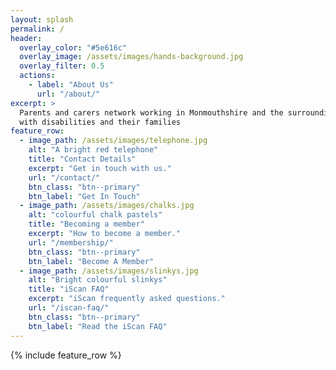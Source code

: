 ```yaml
---
layout: splash
permalink: /
header:
  overlay_color: "#5e616c"
  overlay_image: /assets/images/hands-background.jpg
  overlay_filter: 0.5
  actions:
    - label: "About Us"
      url: "/about/"
excerpt: >
  Parents and carers network working in Monmouthshire and the surrounding areas to support children and young people 
  with disabilities and their families
feature_row:
  - image_path: /assets/images/telephone.jpg
    alt: "A bright red telephone"
    title: "Contact Details"
    excerpt: "Get in touch with us."
    url: "/contact/"
    btn_class: "btn--primary"
    btn_label: "Get In Touch"
  - image_path: /assets/images/chalks.jpg
    alt: "colourful chalk pastels"
    title: "Becoming a member"
    excerpt: "How to become a member."
    url: "/membership/"
    btn_class: "btn--primary"
    btn_label: "Become A Member"
  - image_path: /assets/images/slinkys.jpg
    alt: "Bright colourful slinkys"
    title: "iScan FAQ"
    excerpt: "iScan frequently asked questions."
    url: "/iscan-faq/"
    btn_class: "btn--primary"
    btn_label: "Read the iScan FAQ"      
---
```


{% include feature_row %}
